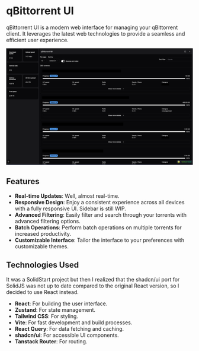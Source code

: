 # qBittorrent UI

qBittorrent UI is a modern web interface for managing your qBittorrent client. It leverages the latest web technologies to provide a seamless and efficient user experience.

![qBitorrent UI preview](./github/preview.png)

## Features

- **Real-time Updates**: Well, almost real-time.
- **Responsive Design**: Enjoy a consistent experience across all devices with a fully responsive UI. Sidebar is still WIP.
- **Advanced Filtering**: Easily filter and search through your torrents with advanced filtering options.
- **Batch Operations**: Perform batch operations on multiple torrents for increased productivity.
- **Customizable Interface**: Tailor the interface to your preferences with customizable themes.

## Technologies Used

It was a SolidStart project but then I realized that the shadcn/ui port for SolidJS was not up to date compared to the original React version, so I decided to use React instead.

- **React**: For building the user interface.
- **Zustand**: For state management.
- **Tailwind CSS**: For styling.
- **Vite**: For fast development and build processes.
- **React Query**: For data fetching and caching.
- **shadcn/ui**: For accessible UI components.
- **Tanstack Router**: For routing.
